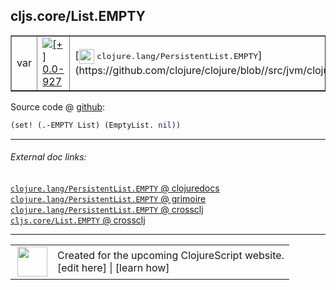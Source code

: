 ## cljs.core/List.EMPTY



 <table border="1">
<tr>
<td>var</td>
<td><a href="https://github.com/cljsinfo/cljs-api-docs/tree/0.0-927"><img valign="middle" alt="[+] 0.0-927" title="Added in 0.0-927" src="https://img.shields.io/badge/+-0.0--927-lightgrey.svg"></a> </td>
<td>
[<img height="24px" valign="middle" src="http://i.imgur.com/1GjPKvB.png"> <samp>clojure.lang/PersistentList.EMPTY</samp>](https://github.com/clojure/clojure/blob//src/jvm/clojure/lang/PersistentList.java)
</td>
</tr>
</table>









Source code @ [github](https://github.com/clojure/clojurescript/blob/r2843/src/cljs/cljs/core.cljs#L2387):

```clj
(set! (.-EMPTY List) (EmptyList. nil))
```

<!--
Repo - tag - source tree - lines:

 <pre>
clojurescript @ r2843
└── src
    └── cljs
        └── cljs
            └── <ins>[core.cljs:2387](https://github.com/clojure/clojurescript/blob/r2843/src/cljs/cljs/core.cljs#L2387)</ins>
</pre>

-->

---



###### External doc links:

[`clojure.lang/PersistentList.EMPTY` @ clojuredocs](http://clojuredocs.org/clojure.lang/PersistentList.EMPTY)<br>
[`clojure.lang/PersistentList.EMPTY` @ grimoire](http://conj.io/store/v1/org.clojure/clojure/1.7.0-beta3/clj/clojure.lang/PersistentList.EMPTY/)<br>
[`clojure.lang/PersistentList.EMPTY` @ crossclj](http://crossclj.info/fun/clojure.lang/PersistentList.EMPTY.html)<br>
[`cljs.core/List.EMPTY` @ crossclj](http://crossclj.info/fun/cljs.core.cljs/List.EMPTY.html)<br>

---

 <table>
<tr><td>
<img valign="middle" align="right" width="48px" src="http://i.imgur.com/Hi20huC.png">
</td><td>
Created for the upcoming ClojureScript website.<br>
[edit here] | [learn how]
</td></tr></table>

[edit here]:https://github.com/cljsinfo/cljs-api-docs/blob/master/cljsdoc/cljs.core_ListDOTEMPTY.cljsdoc
[learn how]:https://github.com/cljsinfo/cljs-api-docs/wiki/cljsdoc-files

<!--

This information was too distracting to show to readers, but I'll leave it
commented here since it is helpful to:

- pretty-print the data used to generate this document
- and show how to retrieve that data



The API data for this symbol:

```clj
{:ns "cljs.core",
 :name "List.EMPTY",
 :history [["+" "0.0-927"]],
 :parent-type "List",
 :type "var",
 :full-name-encode "cljs.core_ListDOTEMPTY",
 :source {:code "(set! (.-EMPTY List) (EmptyList. nil))",
          :title "Source code",
          :repo "clojurescript",
          :tag "r2843",
          :filename "src/cljs/cljs/core.cljs",
          :lines [2387]},
 :full-name "cljs.core/List.EMPTY",
 :clj-symbol "clojure.lang/PersistentList.EMPTY"}

```

Retrieve the API data for this symbol:

```clj
;; from Clojure REPL
(require '[clojure.edn :as edn])
(-> (slurp "https://raw.githubusercontent.com/cljsinfo/cljs-api-docs/catalog/cljs-api.edn")
    (edn/read-string)
    (get-in [:symbols "cljs.core/List.EMPTY"]))
```

-->
